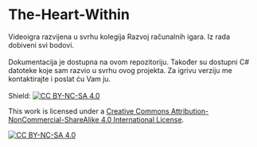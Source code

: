 # The-Heart-Within
Videoigra razvijena u svrhu kolegija Razvoj računalnih igara. Iz rada dobiveni svi bodovi.
<br><br> Dokumentacija je dostupna na ovom repozitoriju. Također su dostupni C# datoteke koje sam razvio u svrhu ovog projekta. Za igrivu verziju me kontaktirajte i poslat ću Vam ju.
<br><br>
Shield: [![CC BY-NC-SA 4.0][cc-by-nc-sa-shield]][cc-by-nc-sa]

This work is licensed under a
[Creative Commons Attribution-NonCommercial-ShareAlike 4.0 International License][cc-by-nc-sa].

[![CC BY-NC-SA 4.0][cc-by-nc-sa-image]][cc-by-nc-sa]

[cc-by-nc-sa]: http://creativecommons.org/licenses/by-nc-sa/4.0/
[cc-by-nc-sa-image]: https://licensebuttons.net/l/by-nc-sa/4.0/88x31.png
[cc-by-nc-sa-shield]: https://img.shields.io/badge/License-CC%20BY--NC--SA%204.0-lightgrey.svg

